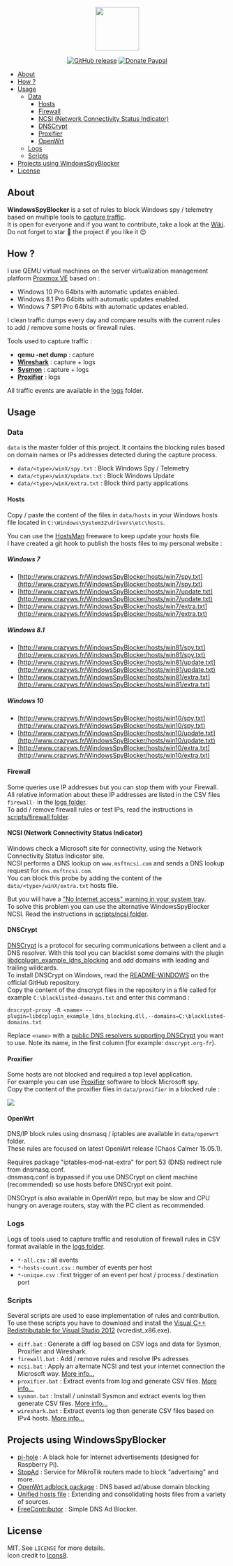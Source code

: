 <p align="center"><a href="https://github.com/crazy-max/WindowsSpyBlocker" target="_blank"><img width="100"src="https://raw.githubusercontent.com/wiki/crazy-max/WindowsSpyBlocker/img/logo-128.png"></a></p>

<p align="center">
  <a href="https://github.com/crazy-max/WindowsSpyBlocker/releases/latest"><img src="https://img.shields.io/github/release/crazy-max/WindowsSpyBlocker.svg?style=flat-square" alt="GitHub release"></a>
  <a href="https://www.paypal.me/crazyws"><img src="https://img.shields.io/badge/donate-paypal-blue.svg?style=flat-square" alt="Donate Paypal"></a>
</p>

<!-- START doctoc generated TOC please keep comment here to allow auto update -->
<!-- DON'T EDIT THIS SECTION, INSTEAD RE-RUN doctoc TO UPDATE -->

- [About](#about)
- [How ?](#how-)
- [Usage](#usage)
  - [Data](#data)
    - [Hosts](#hosts)
    - [Firewall](#firewall)
    - [NCSI (Network Connectivity Status Indicator)](#ncsi-network-connectivity-status-indicator)
    - [DNSCrypt](#dnscrypt)
    - [Proxifier](#proxifier)
    - [OpenWrt](#openwrt)
  - [Logs](#logs)
  - [Scripts](#scripts)
- [Projects using WindowsSpyBlocker](#projects-using-windowsspyblocker)
- [License](#license)

<!-- END doctoc generated TOC please keep comment here to allow auto update -->

## About

**WindowsSpyBlocker** is a set of rules to block Windows spy / telemetry based on multiple tools to [capture traffic](../../wiki/Capture%20traffic).<br />
It is open for everyone and if you want to contribute, take a look at the [Wiki](../../wiki).<br />
Do not forget to star :star2: the project if you like it :heart_eyes:

## How ?

I use QEMU virtual machines on the server virtualization management platform [Proxmox VE](https://www.proxmox.com/en/) based on :

* Windows 10 Pro 64bits with automatic updates enabled.
* Windows 8.1 Pro 64bits with automatic updates enabled.
* Windows 7 SP1 Pro 64bits with automatic updates enabled.

I clean traffic dumps every day and compare results with the current rules to add / remove some hosts or firewall rules.

Tools used to capture traffic :
* **qemu -net dump** : capture
* **[Wireshark](../../wiki/captureWireshark)** : capture + logs
* **[Sysmon](../../wiki/captureSysmon)** : capture + logs
* **[Proxifier](../../wiki/captureProxifier)** : logs

All traffic events are available in the [logs](#logs) folder.

## Usage

### Data

`data` is the master folder of this project. It contains the blocking rules based on domain names or IPs addresses detected during the capture process.
* `data/<type>/winX/spy.txt` : Block Windows Spy / Telemetry
* `data/<type>/winX/update.txt` : Block Windows Update
* `data/<type>/winX/extra.txt` : Block third party applications

#### Hosts

Copy / paste the content of the files in `data/hosts` in your Windows hosts file located in `C:\Windows\System32\drivers\etc\hosts`.<br />

You can use the [HostsMan](http://www.abelhadigital.com/hostsman) freeware to keep update your hosts file.<br />
I have created a git hook to publish the hosts files to my personal website :

##### Windows 7
* [http://www.crazyws.fr/WindowsSpyBlocker/hosts/win7/spy.txt](http://www.crazyws.fr/WindowsSpyBlocker/hosts/win7/spy.txt)
* [http://www.crazyws.fr/WindowsSpyBlocker/hosts/win7/update.txt](http://www.crazyws.fr/WindowsSpyBlocker/hosts/win7/update.txt)
* [http://www.crazyws.fr/WindowsSpyBlocker/hosts/win7/extra.txt](http://www.crazyws.fr/WindowsSpyBlocker/hosts/win7/extra.txt)

##### Windows 8.1
* [http://www.crazyws.fr/WindowsSpyBlocker/hosts/win81/spy.txt](http://www.crazyws.fr/WindowsSpyBlocker/hosts/win81/spy.txt)
* [http://www.crazyws.fr/WindowsSpyBlocker/hosts/win81/update.txt](http://www.crazyws.fr/WindowsSpyBlocker/hosts/win81/update.txt)
* [http://www.crazyws.fr/WindowsSpyBlocker/hosts/win81/extra.txt](http://www.crazyws.fr/WindowsSpyBlocker/hosts/win81/extra.txt)

##### Windows 10
* [http://www.crazyws.fr/WindowsSpyBlocker/hosts/win10/spy.txt](http://www.crazyws.fr/WindowsSpyBlocker/hosts/win10/spy.txt)
* [http://www.crazyws.fr/WindowsSpyBlocker/hosts/win10/update.txt](http://www.crazyws.fr/WindowsSpyBlocker/hosts/win10/update.txt)
* [http://www.crazyws.fr/WindowsSpyBlocker/hosts/win10/extra.txt](http://www.crazyws.fr/WindowsSpyBlocker/hosts/win10/extra.txt)

#### Firewall

Some queries use IP addresses but you can stop them with your Firewall.<br />
All relative information about these IP addresses are listed in the CSV files `firewall-` in the [logs folder](logs).<br />
To add / remove firewall rules or test IPs, read the instructions in [scripts/firewall folder](scripts/firewall).

#### NCSI (Network Connectivity Status Indicator)

Windows check a Microsoft site for connectivity, using the Network Connectivity Status Indicator site.<br />
NCSI performs a DNS lookup on `www.msftncsi.com` and sends a DNS lookup request for `dns.msftncsi.com`.<br />
You can block this probe by adding the content of the `data/<type>/winX/extra.txt` hosts file.<br />

But you will have a ["No Internet access" warning in your system tray](../../wiki/FAQ#no-internet-access-on-my-network-card).<br />
To solve this problem you can use the alternative WindowsSpyBlocker NCSI. Read the instructions in [scripts/ncsi folder](scripts/ncsi).

#### DNSCrypt

[DNSCrypt](https://dnscrypt.org/) is a protocol for securing communications between a client and a DNS resolver. With this tool you can blacklist some domains with the plugin [libdcplugin_example_ldns_blocking](https://github.com/jedisct1/dnscrypt-proxy#plugins) and add domains with leading and trailing wildcards.<br />
To install DNSCrypt on Windows, read the [README-WINDOWS](https://github.com/jedisct1/dnscrypt-proxy/blob/master/README-WINDOWS.markdown) on the official GitHub repository.<br />
Copy the content of the dnscrypt files in the repository in a file called for example `C:\blacklisted-domains.txt` and enter this command :

```
dnscrypt-proxy -R <name> --plugin=libdcplugin_example_ldns_blocking.dll,--domains=C:\blacklisted-domains.txt
```

Replace `<name>` with a [public DNS resolvers supporting DNSCrypt](https://github.com/jedisct1/dnscrypt-proxy/blob/master/dnscrypt-resolvers.csv) you want to use. Note its name, in the first column (for example: `dnscrypt.org-fr`).

#### Proxifier

Some hosts are not blocked and required a top level application.<br />
For example you can use [Proxifier](https://www.proxifier.com/) software to block Microsoft spy.<br />
Copy the content of the proxifier files in `data/proxifier` in a blocked rule :

![](../../wiki/img/proxifierRules-20160516.png)

#### OpenWrt

DNS/IP block rules using dnsmasq / iptables are available in `data/openwrt` folder.<br />
These rules are focused on latest OpenWrt release (Chaos Calmer 15.05.1).<br />

Requires package "iptables-mod-nat-extra" for port 53 (DNS) redirect rule from dnsmasq.conf.<br />
dnsmasq.conf is bypassed if you use DNSCrypt on client machine (recommended) so use hosts before DNSCrypt exit point.<br />

DNSCrypt is also available in OpenWrt repo, but may be slow and CPU hungry on average routers, stay with the PC client as recommended.

### Logs

Logs of tools used to capture traffic and resolution of firewall rules in CSV format available in the [logs folder](logs).
* `*-all.csv` : all events
* `*-hosts-count.csv` : number of events per host
* `*-unique.csv` : first trigger of an event per host / process / destination port

### Scripts

Several scripts are used to ease implementation of rules and contribution. To use these scripts you have to download and install the [Visual C++ Redistributable for Visual Studio 2012](https://www.microsoft.com/en-us/download/details.aspx?id=30679) (vcredist_x86.exe).
* `diff.bat` : Generate a diff log based on CSV logs and data for Sysmon, Proxifier and Wireshark.
* `firewall.bat` : Add / remove rules and resolve IPs adresses
* `ncsi.bat` : Apply an alternate NCSI and test your internet connection the Microsoft way. [More info...](../../wiki/FAQ#what-is-ncsi-)
* `proxifier.bat` : Extract events from log and generate CSV files. [More info...](../../wiki/captureProxifier)
* `sysmon.bat` : Install / uninstall Sysmon and extract events log then generate CSV files. [More info...](../../wiki/captureSysmon)
* `wireshark.bat` : Extract events log then generate CSV files based on IPv4 hosts. [More info...](../../wiki/captureWireshark)

## Projects using WindowsSpyBlocker

* [pi-hole](https://pi-hole.net/) : A black hole for Internet advertisements (designed for Raspberry Pi).
* [StopAd](http://stopad.generate.club/) : Service for MikroTik routers made to block "advertising" and more.
* [OpenWrt adblock package](https://github.com/openwrt/packages/tree/master/net/adblock/files) : DNS based ad/abuse domain blocking
* [Unified hosts file](https://github.com/StevenBlack/hosts) : Extending and consolidating hosts files from a variety of sources.
* [FreeContributor](https://tbds.github.io/FreeContributor/) : Simple DNS Ad Blocker.

## License

MIT. See `LICENSE` for more details.<br />
Icon credit to [Icons8](https://icons8.com/).
